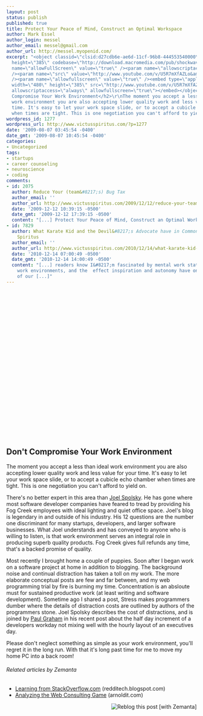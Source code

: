 ```yaml
---
layout: post
status: publish
published: true
title: Protect Your Peace of Mind, Construct an Optimal Workspace
author: Mark Essel
author_login: messel
author_email: messel@gmail.com
author_url: http://messel.myopenid.com/
excerpt: "<object classid=\"clsid:d27cdb6e-ae6d-11cf-96b8-444553540000\" width=\"480\"
  height=\"385\" codebase=\"http://download.macromedia.com/pub/shockwave/cabs/flash/swflash.cab#version=6,0,40,0\"><param
  name=\"allowFullScreen\" value=\"true\" /><param name=\"allowscriptaccess\" value=\"always\"
  /><param name=\"src\" value=\"http://www.youtube.com/v/U5R7mXfAZLo&amp;hl=en&amp;fs=1&amp;color1=0x006699&amp;color2=0x54abd6\"
  /><param name=\"allowfullscreen\" value=\"true\" /><embed type=\"application/x-shockwave-flash\"
  width=\"480\" height=\"385\" src=\"http://www.youtube.com/v/U5R7mXfAZLo&amp;hl=en&amp;fs=1&amp;color1=0x006699&amp;color2=0x54abd6\"
  allowscriptaccess=\"always\" allowfullscreen=\"true\"></embed></object>\r\n<h2>Don't
  Compromise Your Work Environment</h2>\r\nThe moment you accept a less than ideal
  work environment you are also accepting lower quality work and less value for your
  time. It's easy to let your work space slide, or to accept a cubicle echo chamber
  when times are tight. This is one negotiation you can't afford to yield on."
wordpress_id: 1277
wordpress_url: http://www.victusspiritus.com/?p=1277
date: '2009-08-07 03:45:54 -0400'
date_gmt: '2009-08-07 10:45:54 -0400'
categories:
- Uncategorized
tags:
- startups
- career counseling
- neuroscience
- coding
comments:
- id: 2075
  author: Reduce Your (team&#8217;s) Bug Tax
  author_email: ''
  author_url: http://www.victusspiritus.com/2009/12/12/reduce-your-teams-bug-tax/
  date: '2009-12-12 10:39:15 -0500'
  date_gmt: '2009-12-12 17:39:15 -0500'
  content: "[...] Protect Your Peace of Mind, Construct an Optimal Workspace [...]"
- id: 7829
  author: What Karate Kid and the Devil&#8217;s Advocate have in Common &raquo; Victus
    Spiritus
  author_email: ''
  author_url: http://www.victusspiritus.com/2010/12/14/what-karate-kid-and-the-devils-advocate-have-in-common/
  date: '2010-12-14 07:00:49 -0500'
  date_gmt: '2010-12-14 14:00:49 -0500'
  content: "[...] readers know I&#8217;m fascinated by mental work states, optimal
    work environments, and the  effect inspiration and autonomy have on the quality
    of our [...]"
---
```

<p><object classid="clsid:d27cdb6e-ae6d-11cf-96b8-444553540000" width="480" height="385" codebase="http://download.macromedia.com/pub/shockwave/cabs/flash/swflash.cab#version=6,0,40,0"><param name="allowFullScreen" value="true" /><param name="allowscriptaccess" value="always" /><param name="src" value="http://www.youtube.com/v/U5R7mXfAZLo&amp;hl=en&amp;fs=1&amp;color1=0x006699&amp;color2=0x54abd6" /><param name="allowfullscreen" value="true" /><embed type="application/x-shockwave-flash" width="480" height="385" src="http://www.youtube.com/v/U5R7mXfAZLo&amp;hl=en&amp;fs=1&amp;color1=0x006699&amp;color2=0x54abd6" allowscriptaccess="always" allowfullscreen="true"></embed></object></p>
<h2>Don't Compromise Your Work Environment</h2>
<p>The moment you accept a less than ideal work environment you are also accepting lower quality work and less value for your time. It's easy to let your work space slide, or to accept a cubicle echo chamber when times are tight. This is one negotiation you can't afford to yield on.<a id="more"></a><a id="more-1277"></a></p>
<p>There's no better expert in this area than <a class="zem_slink" title="Joel Spolsky" rel="homepage" href="http://joel.spolsky.com">Joel Spolsky</a>. He has gone where most software developer companies have feared to tread by providing his Fog Creek employees with ideal lighting and quiet office space. Joel's blog is legendary in and outside of his industry. His 12 questions are the number one discriminant for many startups, developers, and larger software businesses. What Joel understands and has conveyed to anyone who is willing to listen, is that work environment serves an integral role in producing superb quality products. Fog Creek gives full refunds any time, that's a backed promise of quality.</p>
<p>Most recently I brought home a couple of puppies. Soon after I began work on a software project at home in addition to blogging. The background noise and continual distraction has taken a toll on my work. The more elaborate conceptual posts are few and far between, and my web programming trial by fire is burning my time. Concentration is an absloute must for sustained productive work (at least writing and software development). Sometime ago I shared a post, Stress makes programmers dumber where the details of distraction costs are outlined by authors of the programmers stone. Joel Spolsky describes the cost of distractions, and is joined by <a class="zem_slink" title="Paul Graham" rel="crunchbase" href="http://www.crunchbase.com/person/paul-graham">Paul Graham</a> in his recent post about the half day increment of a developers workday not mixing well with the hourly layout of an executives day.</p>
<p>Please don't neglect something as simple as your work environment, you'll regret it in the long run. With that it's long past time for me to move my home PC into a back room!</p>
<h6 class="zemanta-related-title" style="font-size: 1em;">Related articles by Zemanta</h6>
<ul class="zemanta-article-ul">
<li class="zemanta-article-ul-li"><a href="http://redditech.blogspot.com/2009/06/learning-from-stackoverflowcom_07.html">Learning from StackOverflow.com</a> (redditech.blogspot.com)</li>
<li class="zemanta-article-ul-li"><a href="http://arnoldit.com/wordpress/2009/07/25/analyzing-the-web-consulting-game/">Analyzing the Web Consulting Game</a> (arnoldit.com)</li>
</ul>
<div class="zemanta-pixie" style="margin-top: 10px; height: 15px;"><a class="zemanta-pixie-a" title="Reblog this post [with Zemanta]" href="http://reblog.zemanta.com/zemified/fb631f47-6c04-467b-8cf4-86a9c10634d3/"><img class="zemanta-pixie-img" style="border:none;float:right" src="http://img.zemanta.com/reblog_e.png?x-id=fb631f47-6c04-467b-8cf4-86a9c10634d3" alt="Reblog this post [with Zemanta]" /></a><span class="zem-script more-related pretty-attribution"><script src="http://static.zemanta.com/readside/loader.js" type="text/javascript"></script></span></div>
